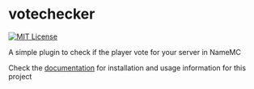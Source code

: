 # votechecker
[![MIT License](https://img.shields.io/badge/license-MIT-blue)](license.txt)

A simple plugin to check if the player vote for your server in NameMC

Check the [documentation](https://github.com/joesvart/votechecker/wiki) for installation and
usage information for this project

